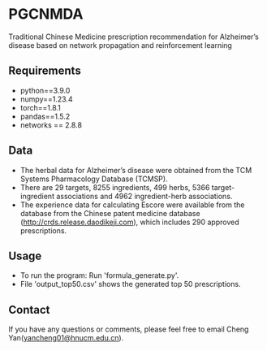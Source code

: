 # PGCNMDA
Traditional Chinese Medicine prescription recommendation for Alzheimer’s disease based on network propagation and reinforcement learning

## Requirements
  * python==3.9.0
  * numpy==1.23.4
  * torch==1.8.1
  * pandas==1.5.2
  * networks == 2.8.8
  
## Data
  * The herbal data for Alzheimer’s disease were obtained from the TCM Systems Pharmacology Database (TCMSP).
  * There are 29 targets, 8255 ingredients, 499 herbs, 5366 target-ingredient associations and 4962 ingredient-herb associations.
  * The experience data for calculating Escore were available from the database from the Chinese patent medicine database (http://crds.release.daodikeji.com), which includes 290
approved prescriptions.

## Usage
  * To run the program: Run 'formula_generate.py'.
  * File 'output_top50.csv' shows the generated top 50 prescriptions.
  
## Contact
If you have any questions or comments, please feel free to email Cheng Yan(yancheng01@hnucm.edu.cn).



